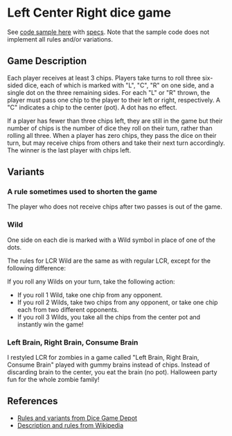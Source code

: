 # Left Center Right dice game

See [code sample here](left_center_right.rb) with [specs](spec/left_center_right_spec.rb).
Note that the sample code does not implement all rules and/or variations.

## Game Description
Each player receives at least 3 chips. Players take turns to roll three
six-sided dice, each of which is marked with "L", "C", "R" on one side, and a
single dot on the three remaining sides. For each "L" or "R" thrown, the player
must pass one chip to the player to their left or right, respectively. A "C"
indicates a chip to the center (pot). A dot has no effect.

If a player has fewer than three chips left, they are still in the game but
their number of chips is the number of dice they roll on their turn, rather
than rolling all three. When a player has zero chips, they pass the dice on
their turn, but may receive chips from others and take their next turn
accordingly. The winner is the last player with chips left.

## Variants
### A rule sometimes used to shorten the game
The player who does not receive chips after two passes is out of the game.

### Wild
One side on each die is marked with a Wild symbol in place of one of the dots.

The rules for LCR Wild are the same as with regular LCR, except for the
following difference:

If you roll any Wilds on your turn, take the following action:

* If you roll 1 Wild, take one chip from any opponent.
* If you roll 2 Wilds, take two chips from any opponent, or take one
  chip each from two different opponents.
* If you roll 3 Wilds, you take all the chips from the center pot and
  instantly win the game!

### Left Brain, Right Brain, Consume Brain
I restyled LCR for zombies in a game called "Left Brain, Right Brain, Consume
Brain" played with gummy brains instead of chips. Instead of discarding brain
to the center, you eat the brain (no pot). Halloween party fun for the whole
zombie family!

## References
* [Rules and variants from Dice Game Depot](https://www.dicegamedepot.com/lcr-dice-game-rules/)
* [Description and rules from Wikipedia](https://en.wikipedia.org/wiki/LCR_(dice_game))


